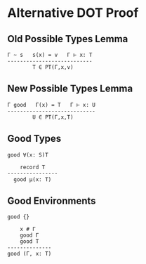 # Alternative DOT Proof

## Old Possible Types Lemma

    Γ ~ s   s(x) = v   Γ ⊢ x: T
    ---------------------------
            T ∈ PT(Γ,x,v)

## New Possible Types Lemma

    Γ good   Γ(x) = T   Γ ⊢ x: U
    ----------------------------
            U ∈ PT(Γ,x,T)

## Good Types

    good ∀(x: S)T

        record T
    ----------------
      good μ(x: T)

## Good Environments

    good {}

        x # Γ
        good Γ
        good T
    --------------
    good (Γ, x: T)
